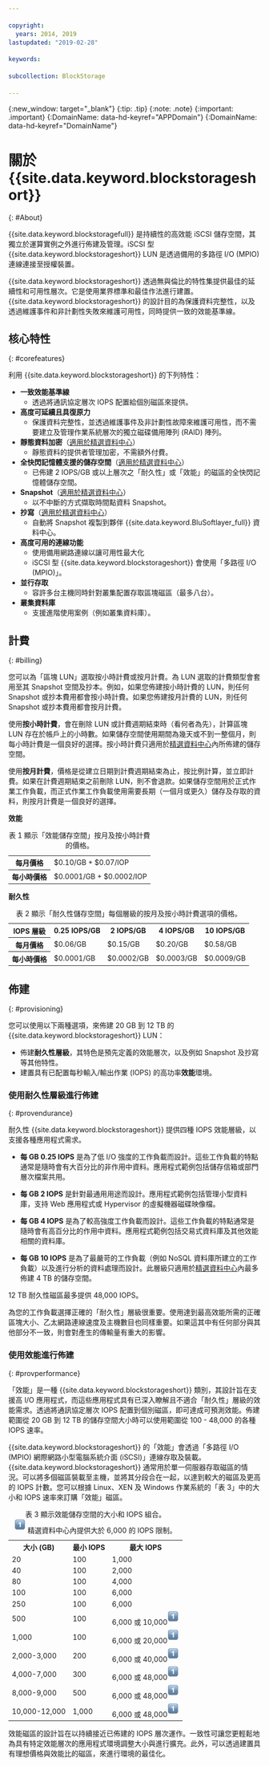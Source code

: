 ```yaml
---

copyright:
  years: 2014, 2019
lastupdated: "2019-02-28"

keywords:

subcollection: BlockStorage

---
```

{:new_window: target="_blank"}
{:tip: .tip}
{:note: .note}
{:important: .important}
{:DomainName: data-hd-keyref="APPDomain"}
{:DomainName: data-hd-keyref="DomainName"}

# 關於 {{site.data.keyword.blockstorageshort}}
{: #About}

{{site.data.keyword.blockstoragefull}} 是持續性的高效能 iSCSI 儲存空間，其獨立於運算實例之外進行佈建及管理。iSCSI 型 {{site.data.keyword.blockstorageshort}} LUN 是透過備用的多路徑 I/O (MPIO) 連線連接至授權裝置。

{{site.data.keyword.blockstorageshort}} 透過無與倫比的特性集提供最佳的延續性和可用性層次。它是使用業界標準和最佳作法進行建置。{{site.data.keyword.blockstorageshort}} 的設計目的為保護資料完整性，以及透過維護事件和非計劃性失敗來維護可用性，同時提供一致的效能基準線。

## 核心特性
{: #corefeatures}

利用 {{site.data.keyword.blockstorageshort}} 的下列特性：

- **一致效能基準線**
   - 透過將通訊協定層次 IOPS 配置給個別磁區來提供。
- **高度可延續且具復原力**
   - 保護資料完整性，並透過維護事件及非計劃性故障來維護可用性，而不需要建立及管理作業系統層次的獨立磁碟備用陣列 (RAID) 陣列。
- **靜態資料加密**（[適用於精選資料中心](/docs/infrastructure/BlockStorage?topic=BlockStorage-news#new-locations)）
   - 靜態資料的提供者管理加密，不需額外付費。
- **全快閃記憶體支援的儲存空間**（[適用於精選資料中心](/docs/infrastructure/BlockStorage?topic=BlockStorage-news#new-locations)）
   - 已佈建 2 IOPS/GB 或以上層次之「耐久性」或「效能」的磁區的全快閃記憶體儲存空間。
- **Snapshot**（[適用於精選資料中心](/docs/infrastructure/BlockStorage?topic=BlockStorage-news#new-locations)）
   - 以不中斷的方式擷取時間點資料 Snapshot。
- **抄寫**（[適用於精選資料中心](/docs/infrastructure/BlockStorage?topic=BlockStorage-news#new-locations)）
   - 自動將 Snapshot 複製到夥伴 {{site.data.keyword.BluSoftlayer_full}} 資料中心。
- **高度可用的連線功能**
   - 使用備用網路連線以讓可用性最大化
   - iSCSI 型 {{site.data.keyword.blockstorageshort}} 會使用「多路徑 I/O (MPIO)」。
- **並行存取**
   - 容許多台主機同時針對叢集配置存取區塊磁區（最多八台）。
- **叢集資料庫**
   - 支援進階使用案例（例如叢集資料庫）。

## 計費
{: #billing}

您可以為「區塊 LUN」選取按小時計費或按月計費。為 LUN 選取的計費類型會套用至其 Snapshot 空間及抄本。例如，如果您佈建按小時計費的 LUN，則任何 Snapshot 或抄本費用都會按小時計費。如果您佈建按月計費的 LUN，則任何 Snapshot 或抄本費用都會按月計費。

使用**按小時計費**，會在刪除 LUN 或計費週期結束時（看何者為先），計算區塊 LUN 存在於帳戶上的小時數。如果儲存空間使用期間為幾天或不到一整個月，則每小時計費是一個良好的選擇。按小時計費只適用於[精選資料中心](/docs/infrastructure/BlockStorage?topic=BlockStorage-news#new-locations)內所佈建的儲存空間。

使用**按月計費**，價格是從建立日期到計費週期結束為止，按比例計算，並立即計費。如果在計費週期結束之前刪除 LUN，則不會退款。如果儲存空間用於正式作業工作負載，而正式作業工作負載使用需要長期（一個月或更久）儲存及存取的資料，則按月計費是一個良好的選擇。

**效能**
<table>
  <caption>表 1 顯示「效能儲存空間」按月及按小時計費的價格。</caption>
  <tr>
   <th>每月價格</th>
   <td>$0.10/GB + $0.07/IOP</td>
  </tr>
  <tr>
   <th>每小時價格</th>
   <td>$0.0001/GB + $0.0002/IOP</td>
  </tr>
</table>

**耐久性**
<table>
  <caption>表 2 顯示「耐久性儲存空間」每個層級的按月及按小時計費選項的價格。</caption>
  <tr>
   <th>IOPS 層級</th>
   <th>0.25 IOPS/GB</th>
   <th>2 IOPS/GB</th>
   <th>4 IOPS/GB</th>
   <th>10 IOPS/GB</th>
  </tr>
  <tr>
   <th>每月價格</th>
   <td>$0.06/GB</td>
   <td>$0.15/GB</td>
   <td>$0.20/GB</td>
   <td>$0.58/GB</td>
  </tr>
  <tr>
   <th>每小時價格</th>
   <td>$0.0001/GB</td>
   <td>$0.0002/GB</td>
   <td>$0.0003/GB</td>
   <td>$0.0009/GB</td>
  </tr>
</table>



## 佈建
{: #provisioning}

您可以使用以下兩種選項，來佈建 20 GB 到 12 TB 的 {{site.data.keyword.blockstorageshort}} LUN：<br/>
- 佈建**耐久性層級**，其特色是預先定義的效能層次，以及例如 Snapshot 及抄寫等其他特性。
- 建置具有已配置每秒輸入/輸出作業 (IOPS) 的高功率**效能**環境。

### 使用耐久性層級進行佈建
{: #provendurance}

耐久性 {{site.data.keyword.blockstorageshort}} 提供四種 IOPS 效能層級，以支援各種應用程式需求。<br />

- **每 GB 0.25 IOPS** 是為了低 I/O 強度的工作負載而設計。這些工作負載的特點通常是隨時會有大百分比的非作用中資料。應用程式範例包括儲存信箱或部門層次檔案共用。

- **每 GB 2 IOPS** 是針對最通用用途而設計。應用程式範例包括管理小型資料庫，支持 Web 應用程式或 Hypervisor 的虛擬機器磁碟映像檔。

- **每 GB 4 IOPS** 是為了較高強度工作負載而設計。這些工作負載的特點通常是隨時會有高百分比的作用中資料。應用程式範例包括交易式資料庫及其他效能相關的資料庫。

- **每 GB 10 IOPS** 是為了最嚴苛的工作負載（例如 NoSQL 資料庫所建立的工作負載）以及進行分析的資料處理而設計。此層級只適用於[精選資料中心](/docs/infrastructure/BlockStorage?topic=BlockStorage-news#new-locations)內最多佈建 4 TB 的儲存空間。

12 TB 耐久性磁區最多提供 48,000 IOPS。

為您的工作負載選擇正確的「耐久性」層級很重要。使用達到最高效能所需的正確區塊大小、乙太網路連線速度及主機數目也同樣重要。如果這其中有任何部分與其他部分不一致，則會對產生的傳輸量有重大的影響。


### 使用效能進行佈建
{: #provperformance}

「效能」是一種 {{site.data.keyword.blockstorageshort}} 類別，其設計旨在支援高 I/O 應用程式，而這些應用程式具有已深入瞭解且不適合「耐久性」層級的效能需求。透過將通訊協定層次 IOPS 配置到個別磁區，即可達成可預測效能。佈建範圍從 20 GB 到 12 TB 的儲存空間大小時可以使用範圍從 100 - 48,000 的各種 IOPS 速率。

{{site.data.keyword.blockstorageshort}} 的「效能」會透過「多路徑 I/O (MPIO) 網際網路小型電腦系統介面 (iSCSI)」連線存取及裝載。{{site.data.keyword.blockstorageshort}} 通常用於單一伺服器存取磁區的情況。可以將多個磁區裝載至主機，並將其分段合在一起，以達到較大的磁區及更高的 IOPS 計數。您可以根據 Linux、XEN 及 Windows 作業系統的「表 3」中的大小和 IOPS 速率來訂購「效能」磁區。


<table cellpadding="1" cellspacing="1" style="width: 99%;">
 <caption>表 3 顯示效能儲存空間的大小和 IOPS 組合。<br/><sup><img src="/images/numberone.png" alt="註腳" /></sup> 精選資料中心內提供大於 6,000 的 IOPS 限制。</caption>
        <colgroup>
          <col/>
          <col/>
          <col/>
        </colgroup>
          <tr>
            <th>大小 (GB)</th>
            <th>最小 IOPS</th>
            <th>最大 IOPS</th>
          </tr>
          <tr>
            <td>20</td>
            <td>100</td>
            <td>1,000</td>
          </tr>
          <tr>
            <td>40</td>
            <td>100</td>
            <td>2,000</td>
          </tr>
          <tr>
            <td>80</td>
            <td>100</td>
            <td>4,000</td>
          </tr>
          <tr>
            <td>100</td>
            <td>100</td>
            <td>6,000</td>
          </tr>
          <tr>
            <td>250</td>
            <td>100</td>
            <td>6,000</td>
          </tr>
          <tr>
            <td>500</td>
            <td>100</td>
            <td>6,000 或 10,000<sup><img src="/images/numberone.png" alt="註腳" /></sup></td>
          </tr>
          <tr>
            <td>1,000</td>
            <td>100</td>
            <td>6,000 或 20,000<sup><img src="/images/numberone.png" alt="註腳" /></sup></td>
          </tr>
          <tr>
            <td>2,000-3,000</td>
            <td>200</td>
            <td>6,000 或 40,000<sup><img src="/images/numberone.png" alt="註腳" /></sup></td>
          </tr>
          <tr>
            <td>4,000-7,000</td>
            <td>300</td>
            <td>6,000 或 48,000<sup><img src="/images/numberone.png" alt="註腳" /></sup></td>
          </tr>
          <tr>
            <td>8,000-9,000</td>
            <td>500</td>
            <td>6,000 或 48,000<sup><img src="/images/numberone.png" alt="註腳" /></sup></td>
          </tr>
          <tr>
            <td>10,000-12,000</td>
            <td>1,000</td>
            <td>6,000 或 48,000<sup><img src="/images/numberone.png" alt="註腳" /></sup></td>
          </tr>
</table>


效能磁區的設計旨在以持續接近已佈建的 IOPS 層次運作。一致性可讓您更輕鬆地為具有特定效能層次的應用程式環境調整大小與進行擴充。此外，可以透過建置具有理想價格與效能比的磁區，來進行環境的最佳化。
